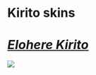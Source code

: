 # Kirito skins

# [*Elohere Kirito*](https://www.mediafire.com/file/s4j7s39thz8sijt/-________________Elohere.osk/file)
![](https://osu.ppy.sh/ss/14102508/9782)
